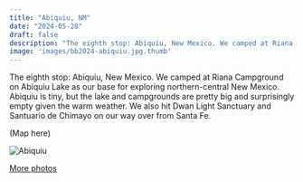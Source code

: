 ```yaml
---
title: "Abiquiu, NM"
date: "2024-05-28"
draft: false
description: "The eighth stop: Abiquiu, New Mexico. We camped at Riana Campground on Abiquiu Lake as our base for exploring northern-central New Mexico. Abiquiu is tiny, but the lake and campgrounds are pretty big and surprisingly empty given the warm weather. We also hit Dwan Light Sanctuary and Santuario de Chimayo on our way over from Santa Fe."
image: 'images/bb2024-abiquiu.jpg.thumb'
---
```


The eighth stop: Abiquiu, New Mexico. We camped at Riana Campground on Abiquiu Lake as our base for exploring northern-central New Mexico. Abiquiu is tiny, but the lake and campgrounds are pretty big and surprisingly empty given the warm weather. We also hit Dwan Light Sanctuary and Santuario de Chimayo on our way over from Santa Fe.

(Map here)

![Abiquiu](/images/bb2024-abiquiu.jpg)

[More photos](https://photos.app.goo.gl/5Yep4KeZprQzmubg6)
